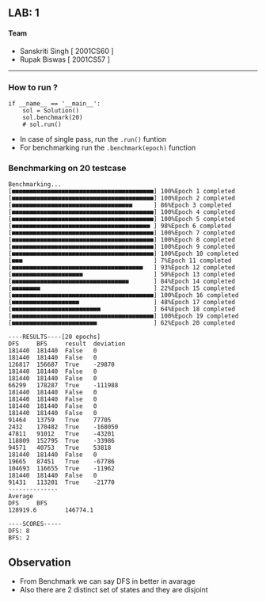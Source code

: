 ## LAB: 1
#### Team
- Sanskriti Singh [ 2001CS60 ]
- Rupak Biswas [ 2001CS57 ]
---
### How to run ?
```
if __name__ == '__main__':
    sol = Solution()
    sol.benchmark(20)
    # sol.run()
```
- In case of single pass, run the `.run()` funtion
- For benchmarking run the `.benchmark(epoch)` function

### Benchmarking on 20 testcase
```
Benchmarking...
[■■■■■■■■■■■■■■■■■■■■■■■■■■■■■■■■■■■■■■■■] 100%Epoch 1 completed
[■■■■■■■■■■■■■■■■■■■■■■■■■■■■■■■■■■■■■■■■] 100%Epoch 2 completed
[■■■■■■■■■■■■■■■■■■■■■■■■■■■■■■■■■■      ] 86%Epoch 3 completed
[■■■■■■■■■■■■■■■■■■■■■■■■■■■■■■■■■■■■■■■■] 100%Epoch 4 completed
[■■■■■■■■■■■■■■■■■■■■■■■■■■■■■■■■■■■■■■■■] 100%Epoch 5 completed
[■■■■■■■■■■■■■■■■■■■■■■■■■■■■■■■■■■■■■■■ ] 98%Epoch 6 completed
[■■■■■■■■■■■■■■■■■■■■■■■■■■■■■■■■■■■■■■■■] 100%Epoch 7 completed
[■■■■■■■■■■■■■■■■■■■■■■■■■■■■■■■■■■■■■■■■] 100%Epoch 8 completed
[■■■■■■■■■■■■■■■■■■■■■■■■■■■■■■■■■■■■■■■■] 100%Epoch 9 completed
[■■■■■■■■■■■■■■■■■■■■■■■■■■■■■■■■■■■■■■■■] 100%Epoch 10 completed
[■■■                                     ] 7%Epoch 11 completed
[■■■■■■■■■■■■■■■■■■■■■■■■■■■■■■■■■■■■■   ] 93%Epoch 12 completed
[■■■■■■■■■■■■■■■■■■■■                    ] 50%Epoch 13 completed
[■■■■■■■■■■■■■■■■■■■■■■■■■■■■■■■■■       ] 84%Epoch 14 completed
[■■■■■■■■                                ] 22%Epoch 15 completed
[■■■■■■■■■■■■■■■■■■■■■■■■■■■■■■■■■■■■■■■■] 100%Epoch 16 completed
[■■■■■■■■■■■■■■■■■■■                     ] 48%Epoch 17 completed
[■■■■■■■■■■■■■■■■■■■■■■■■■               ] 64%Epoch 18 completed
[■■■■■■■■■■■■■■■■■■■■■■■■■■■■■■■■■■■■■■■■] 100%Epoch 19 completed
[■■■■■■■■■■■■■■■■■■■■■■■■                ] 62%Epoch 20 completed

----RESULTS----[20 epochs]
DFS     BFS     result  deviation
181440  181440  False   0
181440  181440  False   0
126817  156687  True    -29870
181440  181440  False   0
181440  181440  False   0
66299   178287  True    -111988
181440  181440  False   0
181440  181440  False   0
181440  181440  False   0
181440  181440  False   0
91464   13759   True    77705
2432    170482  True    -168050
47811   91012   True    -43201
118809  152795  True    -33986
94571   40753   True    53818
181440  181440  False   0
19665   87451   True    -67786
104693  116655  True    -11962
181440  181440  False   0
91431   113201  True    -21770
--------------
Average
DFS     BFS
128919.6        146774.1

----SCORES-----
DFS: 8
BFS: 2
``` 

## Observation
- From Benchmark we can say DFS in better in avarage
- Also there are 2 distinct set of states and they are disjoint